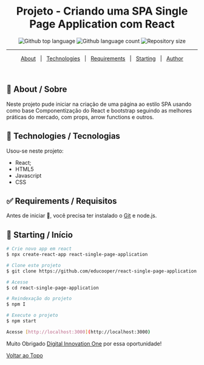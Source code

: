 <h1 align="center">Projeto - Criando uma SPA Single Page Application com React</h1>

<p align="center">
  <img alt="Github top language" src="https://img.shields.io/github/languages/top/educooper/react-single-page-application?color=green"> 
  <img alt="Github language count" src="https://img.shields.io/github/languages/count/educooper/react-single-page-application?color=56BEB8">
 <img alt="Repository size" src="https://img.shields.io/github/repo-size/educooper/react-single-page-application?color=56BEB8">



<hr>



<p align="center">
  <a href="#dart-about">About</a> &#xa0; | &#xa0; 
  <!-- <a href="#sparkles-features">Features</a> &#xa0; | &#xa0; -->
  <a href="#rocket-technologies">Technologies</a> &#xa0; | &#xa0;
  <a href="#white_check_mark-requirements">Requirements</a> &#xa0; | &#xa0;
  <a href="#checkered_flag-starting">Starting</a> &#xa0; | &#xa0;
  <!-- <a href="#memo-license">License</a> &#xa0; | &#xa0; -->
  <a href="https://github.com/educooper" target="_blank">Author</a>
</p>


<br>

## :dart: About / Sobre ##

Neste projeto pude iniciar na criação de uma página ao estilo SPA usando como base Componentização do React e bootstrap seguindo as melhores práticas do mercado, com props, arrow functions e outros.


## :rocket: Technologies / Tecnologias ##

Usou-se neste projeto:

- React;
- HTML5
- Javascript
- CSS

## :white_check_mark: Requirements / Requisitos ##

Antes de iniciar :checkered_flag:, você precisa ter instalado o [Git](https://git-scm.com) e node.js.

## :checkered_flag: Starting / Início ##

```bash
# Crie novo app em react
$ npx create-react-app react-single-page-application

# Clone este projeto
$ git clone https://github.com/educooper/react-single-page-application

# Acesse
$ cd react-single-page-application

# Reindexação do projeto
$ npm I

# Execute o projeto
$ npm start

Acesse [http://localhost:3000](http://localhost:3000)

```

Muito Obrigado [Digital Innovation One](https://web.digitalinnovation.one/) por essa oportunidade!

<a href="#top">Voltar ao Topo</a>
